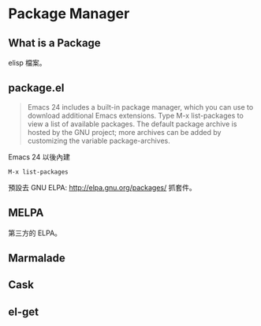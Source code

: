 # Package Manager

## What is a Package

elisp 檔案。

## package.el

> Emacs 24 includes a built-in package manager, which you can use to download additional Emacs extensions. Type M-x list-packages to view a list of available packages. The default package archive is hosted by the GNU project; more archives can be added by customizing the variable package-archives.

Emacs 24 以後內建

    M-x list-packages

預設去 GNU ELPA: http://elpa.gnu.org/packages/ 抓套件。

## MELPA

第三方的 ELPA。

## Marmalade

## Cask

## el-get

